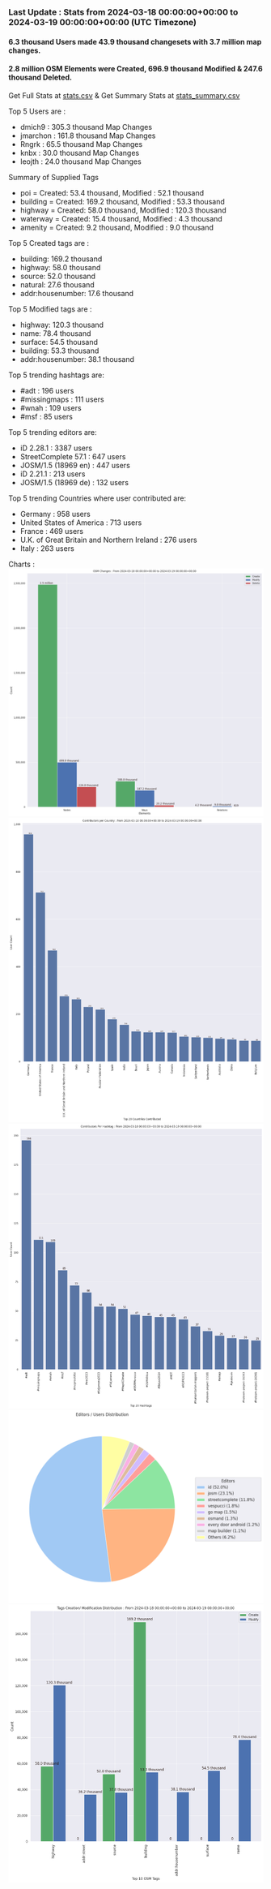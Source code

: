 ### Last Update : Stats from 2024-03-18 00:00:00+00:00 to 2024-03-19 00:00:00+00:00 (UTC Timezone)

#### 6.3 thousand Users made 43.9 thousand changesets with 3.7 million map changes.
#### 2.8 million OSM Elements were Created, 696.9 thousand Modified & 247.6 thousand Deleted.
Get Full Stats at [stats.csv](/stats/Global/Daily/stats.csv)
 & Get Summary Stats at [stats_summary.csv](/stats/Global/Daily/stats_summary.csv)

Top 5 Users are : 
- dmich9 : 305.3 thousand Map Changes
- jmarchon : 161.8 thousand Map Changes
- Rngrk : 65.5 thousand Map Changes
- knbx : 30.0 thousand Map Changes
- leojth : 24.0 thousand Map Changes

Summary of Supplied Tags
- poi = Created: 53.4 thousand, Modified : 52.1 thousand
- building = Created: 169.2 thousand, Modified : 53.3 thousand
- highway = Created: 58.0 thousand, Modified : 120.3 thousand
- waterway = Created: 15.4 thousand, Modified : 4.3 thousand
- amenity = Created: 9.2 thousand, Modified : 9.0 thousand


Top 5 Created tags are :
- building: 169.2 thousand
- highway: 58.0 thousand
- source: 52.0 thousand
- natural: 27.6 thousand
- addr:housenumber: 17.6 thousand


Top 5 Modified tags are :
- highway: 120.3 thousand
- name: 78.4 thousand
- surface: 54.5 thousand
- building: 53.3 thousand
- addr:housenumber: 38.1 thousand


Top 5 trending hashtags are:
- #adt : 196 users
- #missingmaps : 111 users
- #wnah : 109 users
- #msf : 85 users


Top 5 trending editors are:
- iD 2.28.1 : 3387 users
- StreetComplete 57.1 : 647 users
- JOSM/1.5 (18969 en) : 447 users
- iD 2.21.1 : 213 users
- JOSM/1.5 (18969 de) : 132 users


Top 5 trending Countries where user contributed are:
- Germany : 958 users
- United States of America : 713 users
- France : 469 users
- U.K. of Great Britain and Northern Ireland : 276 users
- Italy : 263 users


 Charts : 
![Alt text](./stats_osm_changes.png) 
![Alt text](./stats_users_per_country.png) 
![Alt text](./stats_users_per_hashtag.png) 
![Alt text](./stats_editors_pie_chart.png) 
![Alt text](./stats_tags.png) 
